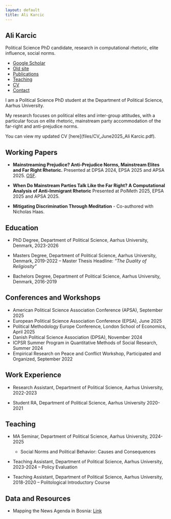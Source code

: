```yaml
---
layout: default
title: Ali Karcic
---
```

<link rel="stylesheet" href="/assets/style.css">

## Ali Karcic

Political Science PhD candidate, research in computational rhetoric, elite influence, social norms.

- [Google Scholar](https://scholar.google.com/yourprofile)  
- [Old site](/main-site/alikarcic/)  
- [Publications](publications.md)  
- [Teaching](teaching.md)  
- [CV](/assets/CV_May_2025.pdf)  
- [Contact](mailto:your@email)

I am a Political Science PhD student at the Department of Political Science, Aarhus University. 

My research focuses on political elites and inter-group attitudes, with a particular focus on elite rhetoric, mainstream party accommodation of the far-right and anti-prejudice norms. 

You can view my updated CV [here](files/CV_June2025_Ali Karcic.pdf).

## Working Papers

- **Mainstreaming Prejudice? Anti-Prejudice Norms, Mainstream Elites and Far Right Rhetoric.** Presented at DPSA 2024, EPSA 2025 and APSA 2025. [OSF](https://osf.io/7wxb4?mode=&revisionId=&view_only=).

- **When Do Mainstream Parties Talk Like the Far Right? A Computational Analysis of Anti-Immigrant Rhetoric** Presented at PolMeth 2025, EPSA 2025 and APSA 2025.
  
- **Mitigating Discrimination Through Meditation** - Co-authored with Nicholas Haas. 

## Education

- PhD Degree, Department of Political Science, Aarhus University, Denmark, 2023-2026

- Masters Degree, Department of Political Science, Aarhus University, Denmark, 2019-2022
    – Master Thesis Headline: *“The Duality of Religiosity”*

- Bachelors Degree, Department of Political Science, Aarhus University, Denmark, 2016-2019
  
## Conferences and Workshops

- American Political Science Association Conference (APSA), September 2025
- European Political Science Association Conference (EPSA), June 2025  
- Political Methodology Europe Conference, London School of Economics, April 2025  
- Danish Political Science Association (DPSA), November 2024
- ICPSR Summer Program in Quantitative Methods of Social Research, Summer 2024  
- Empirical Research on Peace and Conflict Workshop, Participated and Organized, September 2022

  
## Work Experience

- Research Assistant, Department of Political Science, Aarhus University, 2022-2023
  
- Student RA, Department of Political Science, Aarhus University 2020-2021

## Teaching

- MA Seminar, Department of Political Science, Aarhus University, 2024-2025
  - Social Norms and Political Behavior: Causes and Consequences

- Teaching Assistant, Department of Political Science, Aarhus University, 2023-2024 
  – Policy Evaluation
  
- Teaching Assistant, Department of Political Science, Aarhus University, 2018-2020 
  – Politological Introductory Course

## Data and Resources
- Mapping the News Agenda in Bosnia: [Link](https://alikarcic.github.io/)



